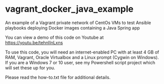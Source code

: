 # vagrant_docker_java_example
An example of a Vagrant private network of CentOs VMs to test Ansible playbooks deploying Docker images containing a Java Spring app

You can view a demo of this code on Youtube at https://youtu.be/tehnIInLxns

To use this code, you will need an internet-enabled PC with at least 4 GB of RAM, Vagrant, Oracle Virtualbox and a Linux prompt (Cygwin on Windows). If you are a Windows 7 or 10 user, see my Powershell script project which will set these up for you.

Please read the how-to.txt file for additional details.